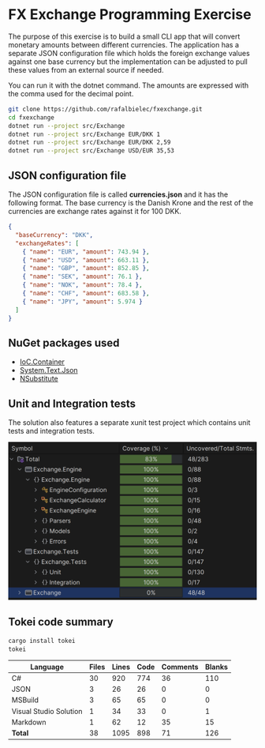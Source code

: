 # FX Exchange Programming Exercise

The purpose of this exercise is to build a small CLI app that will convert monetary amounts between different currencies. The application has a separate JSON configuration file which holds the foreign exchange values against one base currency but the implementation can be adjusted to pull these values from an external source if needed.

You can run it with the dotnet command. The amounts are expressed with the comma used for the decimal point.

```sh
git clone https://github.com/rafalbielec/fxexchange.git
cd fxexchange
dotnet run --project src/Exchange
dotnet run --project src/Exchange EUR/DKK 1
dotnet run --project src/Exchange EUR/DKK 2,59
dotnet run --project src/Exchange USD/EUR 35,53
```

## JSON configuration file

The JSON configuration file is called **currencies.json** and it has the following format. The base currency is the Danish Krone and the rest of the currencies are exchange rates against it for 100 DKK.

```json
{
  "baseCurrency": "DKK",
  "exchangeRates": [
    { "name": "EUR", "amount": 743.94 },
    { "name": "USD", "amount": 663.11 },
    { "name": "GBP", "amount": 852.85 },
    { "name": "SEK", "amount": 76.1 },
    { "name": "NOK", "amount": 78.4 },
    { "name": "CHF", "amount": 683.58 },
    { "name": "JPY", "amount": 5.974 }
  ]
}
```

## NuGet packages used

- [IoC.Container](https://github.com/DevTeam/IoCContainer)
- [System.Text.Json](https://www.nuget.org/packages/system.text.json)
- [NSubstitute](https://nsubstitute.github.io)

## Unit and Integration tests

The solution also features a separate xunit test project which contains unit tests and integration tests.

![Test coverage](coverage.png?raw=true "JetBrains Test Coverage")

## Tokei code summary

```sh
cargo install tokei
tokei
```

| Language               | Files | Lines | Code | Comments | Blanks |
|------------------------|-------|-------|------|----------|--------|
| C#                     |    30 |   920 |  774 |       36 |    110 |
| JSON                   |     3 |    26 |   26 |        0 |      0 |
| MSBuild                |     3 |    65 |   65 |        0 |      0 |
| Visual Studio Solution |     1 |    34 |   33 |        0 |      1 |
| Markdown               |     1 |    62 |   12 |       35 |     15 |
| **Total**              |    38 |  1095 |  898 |       71 |    126 |
